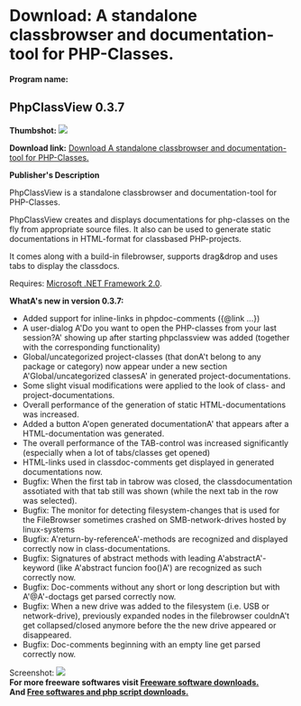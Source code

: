 # Download: A standalone classbrowser and documentation-tool for PHP-Classes.

**Program name:**

## PhpClassView 0.3.7

  
**Thumbshot:** ![](http://www.freewarefiles.com/screenshot/phpclassview_md.gif)   
  
**Download link:** [Download A standalone classbrowser and documentation-tool for PHP-Classes.](http://freesoftwares.boysofts.com/PhpClassView_program_72647.html)  
  


**Publisher's Description**  
  


PhpClassView is a standalone classbrowser and documentation-tool for PHP-Classes. 

PhpClassView creates and displays documentations for php-classes on the fly from appropriate source files. It also can be used to generate static documentations in HTML-format for classbased PHP-projects.

It comes along with a build-in filebrowser, supports drag&drop and uses tabs to display the classdocs. 

Requires: [Microsoft .NET Framework 2.0](http://www.freewarefiles.com/Microsoft-NET-Framework-20-x86-Final_program_16026.html). 

**WhatA's new in version 0.3.7:**

  * Added support for inline-links in phpdoc-comments ({@link ...}) 
  * A user-dialog A'Do you want to open the PHP-classes from your last session?A' showing up after starting phpclassview was added (together with the corresponding functionality) 
  * Global/uncategorized project-classes (that donA't belong to any package or category) now appear under a new section A'Global/uncategorized classesA' in generated project-documentations. 
  * Some slight visual modifications were applied to the look of class- and project-documentations. 
  * Overall performance of the generation of static HTML-documentations was increased. 
  * Added a button A'open generated documentationA' that appears after a HTML-documentation was generated. 
  * The overall performance of the TAB-control was increased significantly (especially when a lot of tabs/classes get opened) 
  * HTML-links used in classdoc-comments get displayed in generated documentations now. 
  * Bugfix: When the first tab in tabrow was closed, the classdocumentation assotiated with that tab still was shown (while the next tab in the row was selected). 
  * Bugfix: The monitor for detecting filesystem-changes that is used for the FileBrowser sometimes crashed on SMB-network-drives hosted by linux-systems 
  * Bugfix: A'return-by-referenceA'-methods are recognized and displayed correctly now in class-documentations. 
  * Bugfix: Signatures of abstract methods with leading A'abstractA'-keyword (like A'abstract funcion foo()A') are recognized as such correctly now. 
  * Bugfix: Doc-comments without any short or long description but with A'@A'-doctags get parsed correctly now. 
  * Bugfix: When a new drive was added to the filesystem (i.e. USB or network-drive), previously expanded nodes in the filebrowser couldnA't get collapsed/closed anymore before the the new drive appeared or disappeared. 
  * Bugfix: Doc-comments beginning with an empty line get parsed correctly now. 

  
  
Screenshot: ![](http://www.freewarefiles.com/screenshot/phpclassview.gif)   
**For more freeware softwares visit [Freeware software downloads.](http://freesoftwares.boysofts.com/)**   
**And [Free softwares and php script downloads.](http://www.boysofts.com/)**

